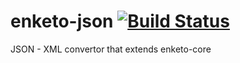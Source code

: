 enketo-json [![Build Status](https://travis-ci.org/MartijnR/enketo-json.png)](https://travis-ci.org/MartijnR/enketo-json)
===========

JSON - XML convertor that extends enketo-core

